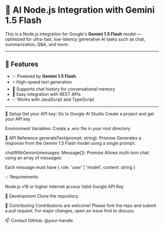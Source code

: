# 🤖 AI Node.js Integration with Gemini 1.5 Flash

This is a Node.js integration for Google's **Gemini 1.5 Flash** model — optimized for ultra-fast, low-latency generative AI tasks such as chat, summarization, Q&A, and more.

---

## 🚀 Features

- ✨ Powered by **Gemini 1.5 Flash**
- ⚡ High-speed text generation
- 🧠 Supports chat history for conversational memory
- 🔌 Easy integration with REST APIs
- ✅ Works with JavaScript and TypeScript

---

🔧 Setup
Get your API key:
Go to Google AI Studio
Create a project and get your API key

Environment Variables:
Create a .env file in your root directory

📘 API Reference
generateText(prompt: string): Promise<string>
Generates a response from the Gemini 1.5 Flash model using a single prompt.

chatWithGemini(messages: Message[]): Promise<string>
Allows multi-turn chat using an array of messages:

Each message must have { role: 'user' | 'model', content: string }

✅ Requirements:

Node.js v16 or higher
Internet access
Valid Google API Key

🧪 Development
Clone the repository:



👥 Contributing
Contributions are welcome! Please fork the repo and submit a pull request. For major changes, open an issue first to discuss.

📫 Contact
GitHub: @your-handle
